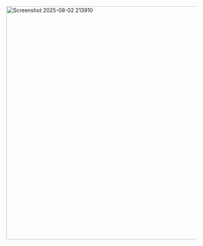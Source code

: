 <img width="679" height="616" alt="Screenshot 2025-08-02 213910" src="https://github.com/user-attachments/assets/e5468a99-5b3c-4bc8-b14e-a5dece3f98cb" />
